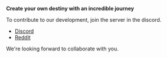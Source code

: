 **Create your own destiny with an incredible journey**

To contribute to our development, join the server in the discord.

- [Discord](https://discord.gg/fjQDaThv)
- [Reddit](https://www.reddit.com/r/TechVentureSociety/)

We're looking forward to collaborate with you.

